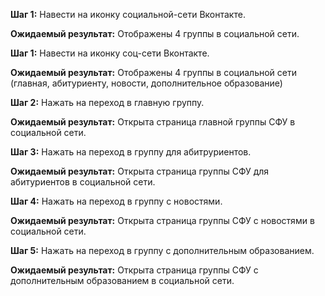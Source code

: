 
**Шаг 1:**
Навести на иконку социальной-сети Вконтакте.

**Ожидаемый результат:**
Отображены 4 группы в социальной сети.

**Шаг 1:**
Навести на иконку соц-сети Вконтакте.

**Ожидаемый результат:**
Отображены 4 группы в социальной сети (главная, абитуриенту, новости, дополнительное образование)

**Шаг 2:**
Нажать на переход в главную группу.

**Ожидаемый результат:**
Открыта страница главной группы СФУ в социальной сети.

**Шаг 3:**
Нажать на переход в группу для абитруриентов.

**Ожидаемый результат:**
Открыта страница группы СФУ для абитуриентов в социальной сети.

**Шаг 4:**
Нажать на переход в группу с новостями.

**Ожидаемый результат:**
Открыта страница группы СФУ с новостями в социальной сети.

**Шаг 5:**
Нажать на переход в группу с дополнительным образованием.

**Ожидаемый результат:**
Открыта страница группы СФУ с дополнительным образованием в социальной сети.

